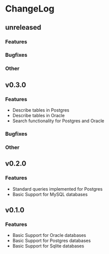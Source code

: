 # ChangeLog

## unreleased

### Features

### Bugfixes

### Other

## v0.3.0

### Features

* Describe tables in Postgres
* Describe tables in Oracle
* Search functionality for Postgres and Oracle

### Bugfixes

### Other

## v0.2.0

### Features

* Standard queries implemented for Postgres
* Basic Support for MySQL databases

## v0.1.0

### Features

* Basic Support for Oracle databases
* Basic Support for Postgres databases
* Basic Support for Sqlite databases
